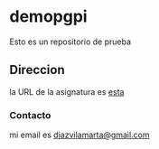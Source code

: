 # demopgpi
Esto es un repositorio de prueba

## Direccion
la URL de la asignatura es [esta](http://www.dte.us.es/)

### Contacto
mi email es diazvilamarta@gmail.com
